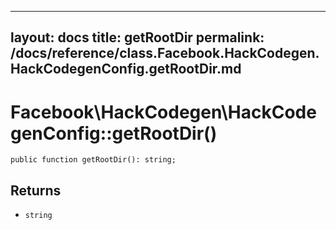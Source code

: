 
***

layout: docs
title: getRootDir
permalink: /docs/reference/class.Facebook.HackCodegen.HackCodegenConfig.getRootDir.md
---







# Facebook\\HackCodegen\\HackCodegenConfig::getRootDir()




``` Hack
public function getRootDir(): string;
```




## Returns




- ` string `